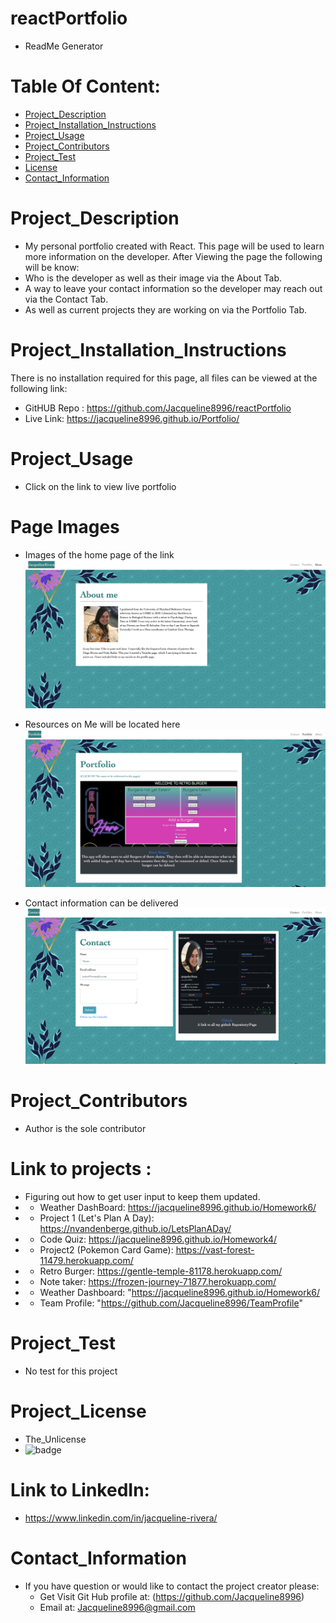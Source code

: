  # reactPortfolio
* ReadMe Generator

# Table Of Content:
* [Project_Description](#Project_Description)
* [Project_Installation_Instructions](#Project_Installation_Instructions)
* [Project_Usage](#Project_Usage)
* [Project_Contributors](#Project_Contributors)
* [Project_Test](#Project_Test)
* [License](#Project_license)
* [Contact_Information](#Contact_Information)

# Project_Description
* My personal portfolio created with React.
  This page will be used to learn more information on the developer. 
  After Viewing the page the following will be know:
*   Who is the developer as well as their image via the About Tab.
*   A way to leave your  contact information so the developer may reach out via the Contact Tab. 
*   As well as current projects they are working on via the Portfolio Tab.

# Project_Installation_Instructions
  There is no installation required for this page, all files can be viewed at the following link:
* GitHUB Repo : https://github.com/Jacqueline8996/reactPortfolio
* Live Link: https://jacqueline8996.github.io/Portfolio/

# Project_Usage
* Click on the link to view live portfolio

# Page Images 
* Images of the home page of the link 
![alt text](reactPortfolio/src/assets/Images/StartProfile.png)

* Resources on Me will be located here 
![alt text](reactPortfolio/src/assets/Images/Portfolio.png)

* Contact information can be delivered 
![alt text](reactPortfolio/src/assets/Images/Contact.png)

# Project_Contributors
* Author is the sole contributor 

# Link to projects : 
*  Figuring out how to get user input to keep them updated. 
* * Weather DashBoard: https://jacqueline8996.github.io/Homework6/
* * Project 1 (Let's Plan A Day): https://nvandenberge.github.io/LetsPlanADay/
* * Code Quiz: https://jacqueline8996.github.io/Homework4/
* * Project2 (Pokemon Card Game): https://vast-forest-11479.herokuapp.com/
* * Retro Burger: https://gentle-temple-81178.herokuapp.com/
* * Note taker: https://frozen-journey-71877.herokuapp.com/
* * Weather Dashboard: "https://jacqueline8996.github.io/Homework6/
* * Team Profile: "https://github.com/Jacqueline8996/TeamProfile"

# Project_Test
* No test for this project

# Project_License
* The_Unlicense
* ![badge](https://img.shields.io/static/v1?label=Project_License&message=The_Unlicense&color=teal)

# Link to LinkedIn:
* https://www.linkedin.com/in/jacqueline-rivera/

# Contact_Information
* If you have question or would like to contact the project creator please:
    *  Get Visit Git Hub profile at: (https://github.com/Jacqueline8996)
    *  Email at: Jacqueline8996@gmail.com